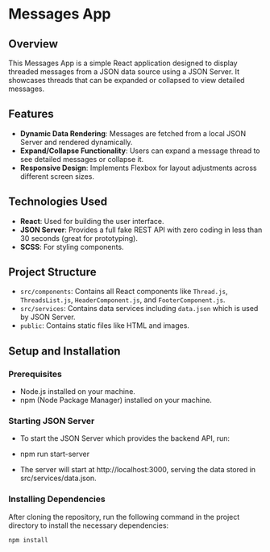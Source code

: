 # Messages App

## Overview

This Messages App is a simple React application designed to display threaded messages from a JSON data source using a JSON Server. It showcases threads that can be expanded or collapsed to view detailed messages.

## Features

- **Dynamic Data Rendering**: Messages are fetched from a local JSON Server and rendered dynamically.
- **Expand/Collapse Functionality**: Users can expand a message thread to see detailed messages or collapse it.
- **Responsive Design**: Implements Flexbox for layout adjustments across different screen sizes.

## Technologies Used

- **React**: Used for building the user interface.
- **JSON Server**: Provides a full fake REST API with zero coding in less than 30 seconds (great for prototyping).
- **SCSS**: For styling components.

## Project Structure

- `src/components`: Contains all React components like `Thread.js`, `ThreadsList.js`, `HeaderComponent.js`, and `FooterComponent.js`.
- `src/services`: Contains data services including `data.json` which is used by JSON Server.
- `public`: Contains static files like HTML and images.

## Setup and Installation

### Prerequisites

- Node.js installed on your machine.
- npm (Node Package Manager) installed on your machine.

### Starting JSON Server

- To start the JSON Server which provides the backend API, run:


- npm run start-server

- The server will start at http://localhost:3000, serving the data stored in src/services/data.json.

### Installing Dependencies

After cloning the repository, run the following command in the project directory to install the necessary dependencies:

```bash
npm install
